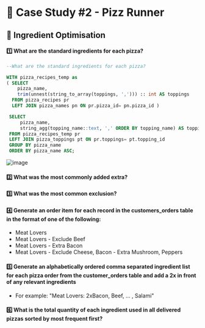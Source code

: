 # 🍕 Case Study #2 - Pizz Runner
## 🍅 Ingredient Optimisation

#### 1️⃣ What are the standard ingredients for each pizza?
```sql
--What are the standard ingredients for each pizza?

WITH pizza_recipes_temp as
( SELECT
    pizza_name,
    trim(unnest(string_to_array(toppings, ','))) :: int AS toppings
  FROM pizza_recipes pr
  LEFT JOIN pizza_names pn ON pr.pizza_id= pn.pizza_id )

 SELECT
     pizza_name,
     string_agg(topping_name::text, ',' ORDER BY topping_name) AS toppings
 FROM pizza_recipes_temp pr
 LEFT JOIN pizza_toppings pt ON pr.toppings= pt.topping_id
 GROUP BY pizza_name
 ORDER BY pizza_name ASC;
```
![image](https://github.com/user-attachments/assets/4a891316-3780-48cb-aff7-5ff39a3b9f25)


#### 2️⃣ What was the most commonly added extra?

#### 3️⃣ What was the most common exclusion?
#### 4️⃣ Generate an order item for each record in the customers_orders table in the format of one of the following:
- Meat Lovers
- Meat Lovers - Exclude Beef
- Meat Lovers - Extra Bacon
- Meat Lovers - Exclude Cheese, Bacon - Extra Mushroom, Peppers
#### 5️⃣ Generate an alphabetically ordered comma separated ingredient list for each pizza order from the customer_orders table and add a 2x in front of any relevant ingredients
- For example: "Meat Lovers: 2xBacon, Beef, ... , Salami"
#### 6️⃣ What is the total quantity of each ingredient used in all delivered pizzas sorted by most frequent first?

